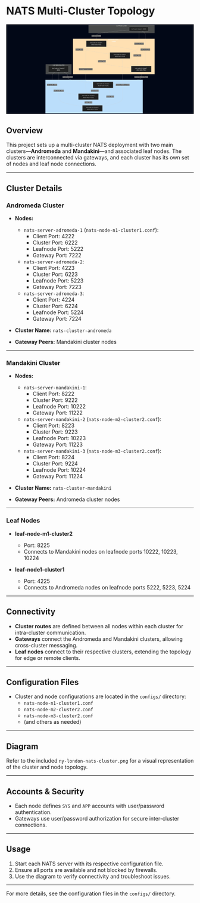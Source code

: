 # NATS Multi-Cluster Topology

![NATS Cluster Topology](ny-london-nats-cluster.png)

## Overview

This project sets up a multi-cluster NATS deployment with two main clusters—**Andromeda** and **Mandakini**—and associated leaf nodes. The clusters are interconnected via gateways, and each cluster has its own set of nodes and leaf node connections.

---

## Cluster Details

### Andromeda Cluster

- **Nodes:**
  - `nats-server-adromeda-1` (`nats-node-n1-cluster1.conf`):  
    - Client Port: 4222  
    - Cluster Port: 6222  
    - Leafnode Port: 5222  
    - Gateway Port: 7222  
  - `nats-server-adromeda-2`:  
    - Client Port: 4223  
    - Cluster Port: 6223  
    - Leafnode Port: 5223  
    - Gateway Port: 7223  
  - `nats-server-adromeda-3`:  
    - Client Port: 4224  
    - Cluster Port: 6224  
    - Leafnode Port: 5224  
    - Gateway Port: 7224  

- **Cluster Name:** `nats-cluster-andromeda`
- **Gateway Peers:** Mandakini cluster nodes

---

### Mandakini Cluster

- **Nodes:**
  - `nats-server-mandakini-1`:  
    - Client Port: 8222  
    - Cluster Port: 9222  
    - Leafnode Port: 10222  
    - Gateway Port: 11222  
  - `nats-server-mandakini-2` (`nats-node-m2-cluster2.conf`):  
    - Client Port: 8223  
    - Cluster Port: 9223  
    - Leafnode Port: 10223  
    - Gateway Port: 11223  
  - `nats-server-mandakini-3` (`nats-node-m3-cluster2.conf`):  
    - Client Port: 8224  
    - Cluster Port: 9224  
    - Leafnode Port: 10224  
    - Gateway Port: 11224  

- **Cluster Name:** `nats-cluster-mandakini`
- **Gateway Peers:** Andromeda cluster nodes

---

### Leaf Nodes

- **leaf-node-m1-cluster2**  
  - Port: 8225  
  - Connects to Mandakini nodes on leafnode ports 10222, 10223, 10224

- **leaf-node1-cluster1**  
  - Port: 4225  
  - Connects to Andromeda nodes on leafnode ports 5222, 5223, 5224

---

## Connectivity

- **Cluster routes** are defined between all nodes within each cluster for intra-cluster communication.
- **Gateways** connect the Andromeda and Mandakini clusters, allowing cross-cluster messaging.
- **Leaf nodes** connect to their respective clusters, extending the topology for edge or remote clients.

---

## Configuration Files

- Cluster and node configurations are located in the `configs/` directory:
  - `nats-node-n1-cluster1.conf`
  - `nats-node-m2-cluster2.conf`
  - `nats-node-m3-cluster2.conf`
  - (and others as needed)

---

## Diagram

Refer to the included `ny-london-nats-cluster.png` for a visual representation of the cluster and node topology.

---

## Accounts & Security

- Each node defines `SYS` and `APP` accounts with user/password authentication.
- Gateways use user/password authorization for secure inter-cluster connections.

---

## Usage

1. Start each NATS server with its respective configuration file.
2. Ensure all ports are available and not blocked by firewalls.
3. Use the diagram to verify connectivity and troubleshoot issues.

---

For more details, see the configuration files in the `configs/` directory.